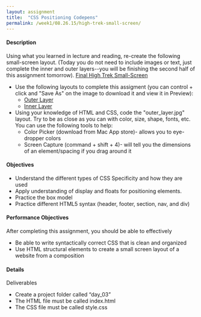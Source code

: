 ```yaml
---
layout: assignment
title:  "CSS Positioning Codepens"
permalink: /week1/08.26.15/high-trek-small-screen/
---
```

#### Description
Using what you learned in lecture and reading, re-create the following small-screen layout. (Today you do not need to include images or text, just complete the inner and outer layers--you will be finishing the second half of this assignment tomorrow). [Final High Trek Small-Screen](/Curriculum/assets/8.26.15/high-trek/images_styling.jpg) 

- Use the following layouts to complete this assigment (you can control + click and "Save As" on the image to download it and view it in Preview):
    + [Outer Layer](/Curriculum/assets/8.26.15/high-trek/outer_layer.jpg)
    + [Inner Layer](/Curriculum/assets/8.26.15/high-trek/inner_layer.jpg)
- Using your knowledge of HTML and CSS, code the "outer_layer.jpg" layout.  Try to be as close as you can with color, size, shape, fonts, etc. You can use the following tools to help:
    + Color Picker (download from Mac App store)- allows you to eye-dropper colors
    + Screen Capture (command + shift + 4)- will tell you the dimensions of an element/spacing if you drag around it

#### Objectives
- Understand the different types of CSS Specificity and how they are used
- Apply understanding of display and floats for positioning elements.
- Practice the box model
- Practice different HTML5 syntax (header, footer, section, nav, and div)

#### Performance Objectives
After completing this assignment, you should be able to effectively 

- Be able to write syntactically correct CSS that is clean and organized
- Use HTML structural elements to create a small screen layout of a website from a composition

#### Details

Deliverables
- Create a project folder called “day_03”
- The HTML file must be called index.html
- The CSS file must be called style.css
 